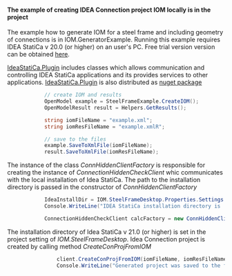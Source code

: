 #### The example of creating IDEA Connection project IOM locally is in the project

The example how to generate IOM for a steel frame and including geometry of connections is in IOM.GeneratorExample. Running this example requires IDEA StatiCa v 20.0 (or higher) on an user's PC. Free trial version version can be obtained [here](https://www.ideastatica.com/free-trial).

[IdeaStatiCa.Plugin](../../../src/IdeaStatiCa.Plugin) includes classes which allows communication and controlling IDEA StatiCa applications and its provides services to other applications. [IdeaStatiCa.Plugin](../../../src/IdeaStatiCa.Plugin) is also distributed as [nuget package](https://www.nuget.org/packages/IdeaStatiCa.Plugin/)

```C#
			// create IOM and results
			OpenModel example = SteelFrameExample.CreateIOM();
			OpenModelResult result = Helpers.GetResults();

			string iomFileName = "example.xml";
			string iomResFileName = "example.xmlR";

			// save to the files
			example.SaveToXmlFile(iomFileName);
			result.SaveToXmlFile(iomResFileName);
```

The instance of the class *ConnHiddenClientFactory* is responsible for creating the instance of *ConnectionHiddenCheckClient* whic communicates with the local installation of Idea StatiCa. The path to the installation directory is passed in the constructor of *ConnHiddenClientFactory*

```C#
			IdeaInstallDir = IOM.SteelFrameDesktop.Properties.Settings.Default.IdeaInstallDir;
			Console.WriteLine("IDEA StatiCa installation directory is '{0}'", IdeaInstallDir);

			ConnectionHiddenCheckClient calcFactory = new ConnHiddenClientFactory(IdeaInstallDir);
```

The installation directory of Idea StatiCa v 21.0 (or higher) is set in the project setting of *IOM.SteelFrameDesktop*. Idea Connection project is created by calling method *CreateConProjFromIOM*

```C#
				client.CreateConProjFromIOM(iomFileName, iomResFileName, fileConnFileNameFromLocal);
				Console.WriteLine("Generated project was saved to the file '{0}'", fileConnFileNameFromLocal);
```




